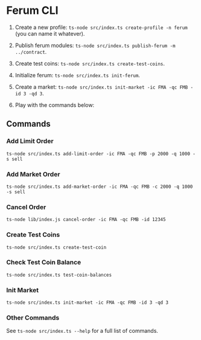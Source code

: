# Ferum CLI

1. Create a new profile: `ts-node src/index.ts create-profile -n ferum` (you can name it whatever).

1. Publish ferum modules: `ts-node src/index.ts publish-ferum -m ../contract`.

1. Create test coins: `ts-node src/index.ts create-test-coins`.

1. Initialize ferum: `ts-node src/index.ts init-ferum`.

1. Create a market: `ts-node src/index.ts init-market -ic FMA -qc FMB -id 3 -qd 3`.

1. Play with the commands below:

## Commands

### Add Limit Order

```terminal
ts-node src/index.ts add-limit-order -ic FMA -qc FMB -p 2000 -q 1000 -s sell
```

### Add Market Order

```terminal
ts-node src/index.ts add-market-order -ic FMA -qc FMB -c 2000 -q 1000 -s sell
```

### Cancel Order

```terminal
ts-node lib/index.js cancel-order -ic FMA -qc FMB -id 12345
```

### Create Test Coins

```terminal
ts-node src/index.ts create-test-coin
```

### Check Test Coin Balance

```
ts-node src/index.ts test-coin-balances
```

### Init Market

```terminal
ts-node src/index.ts init-market -ic FMA -qc FMB -id 3 -qd 3
```

### Other Commands

See `ts-node src/index.ts --help` for a full list of commands.



